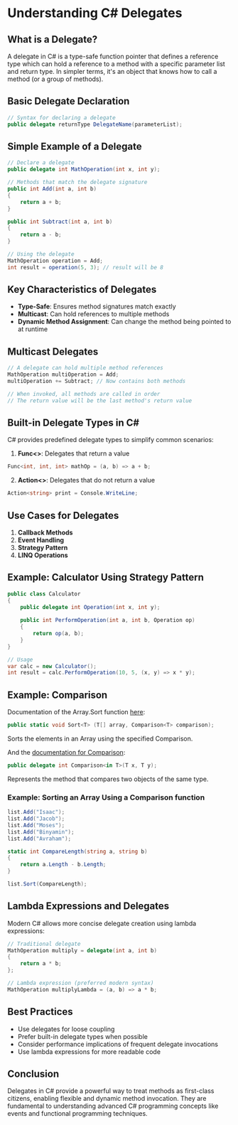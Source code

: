 # Understanding C# Delegates

## What is a Delegate?

A delegate in C# is a type-safe function pointer that defines a reference type which can hold a reference to a method with a specific parameter list and return type. In simpler terms, it's an object that knows how to call a method (or a group of methods).

## Basic Delegate Declaration

```csharp
// Syntax for declaring a delegate
public delegate returnType DelegateName(parameterList);
```

## Simple Example of a Delegate

```csharp
// Declare a delegate
public delegate int MathOperation(int x, int y);

// Methods that match the delegate signature
public int Add(int a, int b) 
{
    return a + b;
}

public int Subtract(int a, int b) 
{
    return a - b;
}

// Using the delegate
MathOperation operation = Add;
int result = operation(5, 3); // result will be 8
```

## Key Characteristics of Delegates

- **Type-Safe**: Ensures method signatures match exactly
- **Multicast**: Can hold references to multiple methods
- **Dynamic Method Assignment**: Can change the method being pointed to at runtime

## Multicast Delegates

```csharp
// A delegate can hold multiple method references
MathOperation multiOperation = Add;
multiOperation += Subtract; // Now contains both methods

// When invoked, all methods are called in order
// The return value will be the last method's return value
```

## Built-in Delegate Types in C#

C# provides predefined delegate types to simplify common scenarios:

1. **Func<>**: Delegates that return a value
```csharp
Func<int, int, int> mathOp = (a, b) => a + b;
```

2. **Action<>**: Delegates that do not return a value
```csharp
Action<string> print = Console.WriteLine;
```

## Use Cases for Delegates

1. **Callback Methods**
2. **Event Handling**
3. **Strategy Pattern**
4. **LINQ Operations**

## Example: Calculator Using Strategy Pattern

```csharp
public class Calculator 
{
    public delegate int Operation(int x, int y);
    
    public int PerformOperation(int a, int b, Operation op)
    {
        return op(a, b);
    }
}

// Usage
var calc = new Calculator();
int result = calc.PerformOperation(10, 5, (x, y) => x * y);
```


## Example: Comparison

Documentation of the Array.Sort function [here](https://learn.microsoft.com/en-us/dotnet/api/system.array.sort?view=net-9.0#system-array-sort-1(-0()-system-comparison((-0)))):

```csharp
public static void Sort<T> (T[] array, Comparison<T> comparison);
```
Sorts the elements in an Array using the specified Comparison<T>.

And the [documentation for Comparison](https://learn.microsoft.com/en-us/dotnet/api/system.comparison-1?view=net-9.0):

```csharp
public delegate int Comparison<in T>(T x, T y);
```
Represents the method that compares two objects of the same type.

### Example: Sorting an Array Using a Comparison function

```csharp
list.Add("Isaac");
list.Add("Jacob");
list.Add("Moses");
list.Add("Binyamin");
list.Add("Avraham");

static int CompareLength(string a, string b)
{
    return a.Length - b.Length;
}

list.Sort(CompareLength);
```



## Lambda Expressions and Delegates

Modern C# allows more concise delegate creation using lambda expressions:

```csharp
// Traditional delegate
MathOperation multiply = delegate(int a, int b) 
{ 
    return a * b; 
};

// Lambda expression (preferred modern syntax)
MathOperation multiplyLambda = (a, b) => a * b;
```

## Best Practices

- Use delegates for loose coupling
- Prefer built-in delegate types when possible
- Consider performance implications of frequent delegate invocations
- Use lambda expressions for more readable code

## Conclusion

Delegates in C# provide a powerful way to treat methods as first-class citizens, enabling flexible and dynamic method invocation. They are fundamental to understanding advanced C# programming concepts like events and functional programming techniques.
